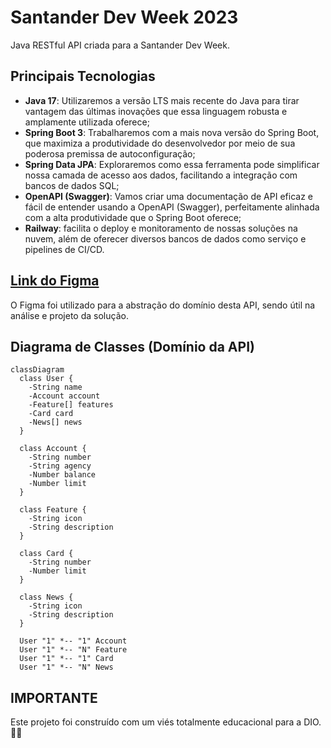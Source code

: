# Santander Dev Week 2023

Java RESTful API criada para a Santander Dev Week.

## Principais Tecnologias
 - **Java 17**: Utilizaremos a versão LTS mais recente do Java para tirar vantagem das últimas inovações que essa linguagem robusta e amplamente utilizada oferece;
 - **Spring Boot 3**: Trabalharemos com a mais nova versão do Spring Boot, que maximiza a produtividade do desenvolvedor por meio de sua poderosa premissa de autoconfiguração;
 - **Spring Data JPA**: Exploraremos como essa ferramenta pode simplificar nossa camada de acesso aos dados, facilitando a integração com bancos de dados SQL;
 - **OpenAPI (Swagger)**: Vamos criar uma documentação de API eficaz e fácil de entender usando a OpenAPI (Swagger), perfeitamente alinhada com a alta produtividade que o Spring Boot oferece;
 - **Railway**: facilita o deploy e monitoramento de nossas soluções na nuvem, além de oferecer diversos bancos de dados como serviço e pipelines de CI/CD.

## [Link do Figma](https://www.figma.com/file/0ZsjwjsYlYd3timxqMWlbj/SANTANDER---Projeto-Web%2FMobile?type=design&node-id=1421%3A432&mode=design&t=6dPQuerScEQH0zAn-1)

O Figma foi utilizado para a abstração do domínio desta API, sendo útil na análise e projeto da solução.

## Diagrama de Classes (Domínio da API)

```mermaid
classDiagram
  class User {
    -String name
    -Account account
    -Feature[] features
    -Card card
    -News[] news
  }

  class Account {
    -String number
    -String agency
    -Number balance
    -Number limit
  }

  class Feature {
    -String icon
    -String description
  }

  class Card {
    -String number
    -Number limit
  }

  class News {
    -String icon
    -String description
  }

  User "1" *-- "1" Account
  User "1" *-- "N" Feature
  User "1" *-- "1" Card
  User "1" *-- "N" News
```

## IMPORTANTE

Este projeto foi construído com um viés totalmente educacional para a DIO. 👊🤩
